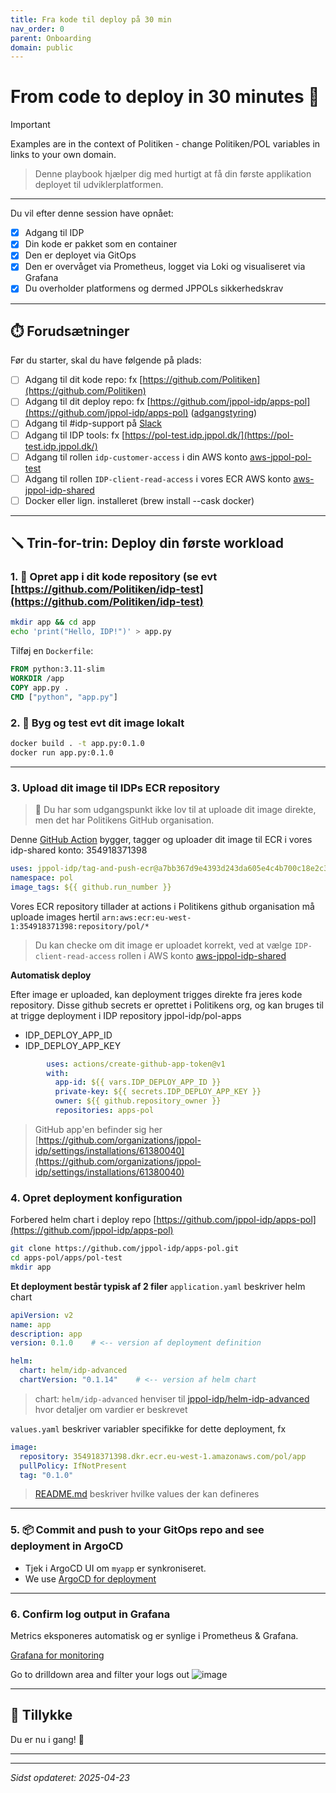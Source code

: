 ```yaml
---
title: Fra kode til deploy på 30 min
nav_order: 0 
parent: Onboarding
domain: public
---
```


# From code to deploy in 30 minutes 🚀
> [!IMPORTANT]
> Examples are in the context of Politiken - change Politiken/POL variables in links to your own domain.


> Denne playbook hjælper dig med hurtigt at få din første applikation deployet til udviklerplatformen.

---
Du vil efter denne session have opnået:

- [x] Adgang til IDP
- [x] Din kode er pakket som en container
- [x] Den er deployet via GitOps
- [x] Den er overvåget via Prometheus, logget via Loki og visualiseret via Grafana
- [x] Du overholder platformens og dermed JPPOLs sikkerhedskrav

---


## ⏱️ Forudsætninger

Før du starter, skal du have følgende på plads:

- [ ] Adgang til dit kode repo: fx [https://github.com/Politiken](https://github.com/Politiken)
- [ ] Adgang til dit deploy repo: fx [https://github.com/jppol-idp/apps-pol](https://github.com/jppol-idp/apps-pol) ([adgangstyring](https://github.com/orgs/jppol-idp/teams/apps-pol/members))
- [ ] Adgang til #idp-support på [Slack](https://ekstrabladet.slack.com/archives/C08HWLGQCTE)
- [ ] Adgang til IDP tools: fx [https://pol-test.idp.jppol.dk/](https://pol-test.idp.jppol.dk/)
- [ ] Adgang til rollen `idp-customer-access` i din AWS konto [aws-jppol-pol-test](https://jppol-sso.awsapps.com/start#/)
- [ ] Adgang til rollen `IDP-client-read-access` i vores ECR AWS konto [aws-jppol-idp-shared](https://jppol-sso.awsapps.com/start#/)
- [ ] Docker eller lign. installeret (brew install --cask docker)

---

## 🪛 Trin-for-trin: Deploy din første workload

### 1. 📁 Opret app i dit kode repository (se evt [https://github.com/Politiken/idp-test](https://github.com/Politiken/idp-test)

```bash
mkdir app && cd app
echo 'print("Hello, IDP!")' > app.py
```

Tilføj en `Dockerfile`:

```Dockerfile
FROM python:3.11-slim
WORKDIR /app
COPY app.py .
CMD ["python", "app.py"]
```

### 2. 🐳 Byg og test evt dit image lokalt

```bash
docker build . -t app.py:0.1.0
docker run app.py:0.1.0
```

---

### 3. Upload dit image til IDPs ECR repository

> 🚨 Du har som udgangspunkt ikke lov til at uploade dit image direkte, men det har Politikens GitHub organisation.

Denne [GitHub Action](https://github.com/Politiken/idp-test/blob/master/.github/workflows/build-push-deploy.yaml) bygger, 
tagger og uploader dit image til ECR i vores idp-shared konto: 354918371398


```yaml
uses: jppol-idp/tag-and-push-ecr@a7bb367d9e4393d243da605e4c4b700c18e2c34d
namespace: pol
image_tags: ${{ github.run_number }}
```

Vores ECR repository tillader at actions i Politikens github organisation må uploade images hertil
`arn:aws:ecr:eu-west-1:354918371398:repository/pol/*`

> Du kan checke om dit image er uploadet korrekt, ved at vælge `IDP-client-read-access` rollen i AWS konto [aws-jppol-idp-shared](https://jppol-sso.awsapps.com/start#/)

__Automatisk deploy__

Efter image er uploaded, kan deployment trigges direkte fra jeres kode repository. Disse github secrets er oprettet i Politikens org, og kan bruges til at trigge deployment i IDP repository jppol-idp/pol-apps 

- IDP_DEPLOY_APP_ID
- IDP_DEPLOY_APP_KEY

```yaml
        uses: actions/create-github-app-token@v1
        with:
          app-id: ${{ vars.IDP_DEPLOY_APP_ID }}
          private-key: ${{ secrets.IDP_DEPLOY_APP_KEY }}
          owner: ${{ github.repository_owner }}
          repositories: apps-pol
```

> GitHub app'en befinder sig her [https://github.com/organizations/jppol-idp/settings/installations/61380040](https://github.com/organizations/jppol-idp/settings/installations/61380040)

### 4. Opret deployment konfiguration

Forbered helm chart i deploy repo [https://github.com/jppol-idp/apps-pol](https://github.com/jppol-idp/apps-pol)

```bash
git clone https://github.com/jppol-idp/apps-pol.git
cd apps-pol/apps/pol-test
mkdir app
```

**Et deployment består typisk af 2 filer**
`application.yaml` beskriver helm chart 

```yaml
apiVersion: v2
name: app
description: app 
version: 0.1.0    # <-- version af deployment definition

helm:
  chart: helm/idp-advanced
  chartVersion: "0.1.14"    # <-- version af helm chart
```

> chart: `helm/idp-advanced` henviser til [jppol-idp/helm-idp-advanced](https://github.com/jppol-idp/helm-idp-advanced/tree/main/charts/idp-advanced/Chart.yaml) hvor detaljer om vardier er beskrevet

`values.yaml` beskriver variabler specifikke for dette deployment, fx

```yaml
image:
  repository: 354918371398.dkr.ecr.eu-west-1.amazonaws.com/pol/app 
  pullPolicy: IfNotPresent
  tag: "0.1.0"
```
> [README.md](https://github.com/jppol-idp/helm-idp-advanced/blob/main/README.md) beskriver hvilke values der kan defineres
---

### 5. 📦 Commit and push to your GitOps repo and see deployment in ArgoCD

- Tjek i ArgoCD UI om `myapp` er synkroniseret.
- We use [ArgoCD for deployment](https://argocd.pol-test.idp.jppol.dk)

---

### 6. Confirm log output in Grafana
Metrics eksponeres automatisk og er synlige i Prometheus & Grafana.

[Grafana for monitoring](https://grafana.pol-test.idp.jppol.dk)

Go to drilldown area and filter your logs out
![image](https://github.com/user-attachments/assets/fd9d5f9c-de13-4a09-880a-24a0e159b218)



---

## 🏁 Tillykke

Du er nu i gang! 💪

---


---
*Sidst opdateret: 2025-04-23*
